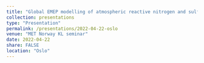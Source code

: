 ```yaml
---
title: "Global EMEP modelling of atmospheric reactive nitrogen and sulfur species"
collection: presentations
type: "Presentation"
permalink: /presentations/2022-04-22-oslo
venue: "MET Norway KL seminar"
date: 2022-04-22
share: FALSE
location: "Oslo"
---
```

